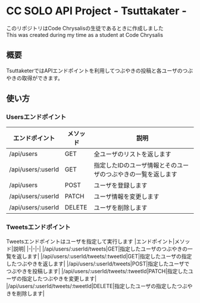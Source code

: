 # CC SOLO API Project - Tsuttakater - 
このリポジトリはCode Chrysalisの生徒であるときに作成しました  
This was created during my time as a student at Code Chrysalis

## 概要
TsuttaketerではAPIエンドポイントを利用してつぶやきの投稿と各ユーザのつぶやきの取得ができます。

## 使い方

### Usersエンドポイント

|エンドポイント|メソッド|説明|
|-|-|-|
|/api/users|GET|全ユーザのリストを返します|
|/api/users/:userId|GET|指定したIDのユーザ情報とそのユーザのつぶやきの一覧を返します|
|/api/users|POST|ユーザを登録します|
|/api/users/:userId|PATCH|ユーザ情報を変更します|
|/api/users/:userId|DELETE|ユーザを削除します|

### Tweetsエンドポイント
Tweetsエンドポイントはユーザを指定して実行します
|エンドポイント|メソッド|説明|
|-|-|-|
|/api/users/:userId/tweets|GET|指定したユーザのつぶやきの一覧を返します|
|/api/users/:userId/tweets/:tweetId|GET|指定したユーザの指定したつぶやきを返します|
|/api/users/:userId/tweets|POST|指定したユーザでつぶやきを投稿します|
|/api/users/:userId/tweets/:tweetId|PATCH|指定したユーザの指定したつぶやきを変更します|
|/api/users/:userId/tweets/:tweetId|DELETE|指定したユーザの指定したつぶやきを削除します|